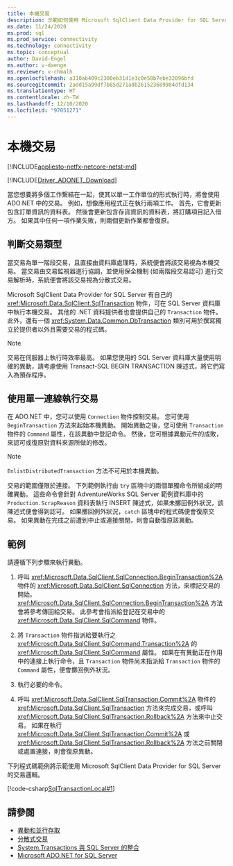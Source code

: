 ```yaml
---
title: 本機交易
description: 示範如何使用 Microsoft SqlClient Data Provider for SQL Server，針對資料庫執行交易。
ms.date: 11/24/2020
ms.prod: sql
ms.prod_service: connectivity
ms.technology: connectivity
ms.topic: conceptual
author: David-Engel
ms.author: v-daenge
ms.reviewer: v-chmalh
ms.openlocfilehash: a310ab409c2300eb31d1e3c0e58b7ebe32096bfd
ms.sourcegitcommit: 2add15a99df7b85d271adb261523689984dfd134
ms.translationtype: HT
ms.contentlocale: zh-TW
ms.lasthandoff: 12/10/2020
ms.locfileid: "97051271"
---
```

# <a name="local-transactions"></a>本機交易

[!INCLUDE[appliesto-netfx-netcore-netst-md](../../includes/appliesto-netfx-netcore-netst-md.md)]

[!INCLUDE[Driver_ADONET_Download](../../includes/driver_adonet_download.md)]

當您想要將多個工作繫結在一起，使其以單一工作單位的形式執行時，將會使用 ADO.NET 中的交易。 例如，想像應用程式正在執行兩項工作。 首先，它會更新包含訂單資訊的資料表。 然後會更新包含存貨資訊的資料表，將訂購項目記入借方。 如果其中任何一項作業失敗，則兩個更新作業都會復原。  

## <a name="determining-the-transaction-type"></a>判斷交易類型

當交易為單一階段交易，且直接由資料庫處理時，系統便會將該交易視為本機交易。 當交易由交易監視器進行協調，並使用保全機制 (如兩階段交易認可) 進行交易解析時，系統便會將該交易視為分散式交易。

Microsoft SqlClient Data Provider for SQL Server 有自己的 <xref:Microsoft.Data.SqlClient.SqlTransaction> 物件，可在 SQL Server 資料庫中執行本機交易。 其他的 .NET 資料提供者也會提供自己的 `Transaction` 物件。 此外，還有一個 <xref:System.Data.Common.DbTransaction> 類別可用於撰寫獨立於提供者以外且需要交易的程式碼。

> [!NOTE]
> 交易在伺服器上執行時效率最高。 如果您使用的 SQL Server 資料庫大量使用明確的異動，請考慮使用 Transact-SQL BEGIN TRANSACTION 陳述式，將它們寫入為預存程序。

## <a name="performing-a-transaction-using-a-single-connection"></a>使用單一連線執行交易 

在 ADO.NET 中，您可以使用 `Connection` 物件控制交易。 您可使用 `BeginTransaction` 方法來起始本機異動。 開始異動之後，您可使用 `Transaction` 物件的 `Command` 屬性，在該異動中登記命令。 然後，您可根據異動元件的成敗，來認可或復原對資料來源所做的修改。

> [!NOTE]
> `EnlistDistributedTransaction` 方法不可用於本機異動。

交易的範圍僅限於連接。 下列範例執行由 `try` 區塊中的兩個單獨命令所組成的明確異動。 這些命令會針對 AdventureWorks SQL Server 範例資料庫中的 `Production.ScrapReason` 資料表執行 INSERT 陳述式，如果未擲回例外狀況，該陳述式便會得到認可。 如果擲回例外狀況，`catch` 區塊中的程式碼便會復原交易。 如果異動在完成之前遭到中止或連接關閉，則會自動復原該異動。

## <a name="example"></a>範例  

 請遵循下列步驟來執行異動。

1. 呼叫 <xref:Microsoft.Data.SqlClient.SqlConnection.BeginTransaction%2A> 物件的 <xref:Microsoft.Data.SqlClient.SqlConnection> 方法，來標記交易的開始。 <xref:Microsoft.Data.SqlClient.SqlConnection.BeginTransaction%2A> 方法會將參考傳回給交易。 此參考會指派給登記在交易中的 <xref:Microsoft.Data.SqlClient.SqlCommand> 物件。

2. 將 `Transaction` 物件指派給要執行之 <xref:Microsoft.Data.SqlClient.SqlCommand.Transaction%2A> 的 <xref:Microsoft.Data.SqlClient.SqlCommand> 屬性。 如果在有異動正在作用中的連接上執行命令，且 `Transaction` 物件尚未指派給 `Transaction` 物件的 `Command` 屬性，便會擲回例外狀況。

3. 執行必要的命令。

4. 呼叫 <xref:Microsoft.Data.SqlClient.SqlTransaction.Commit%2A> 物件的 <xref:Microsoft.Data.SqlClient.SqlTransaction> 方法來完成交易，或呼叫 <xref:Microsoft.Data.SqlClient.SqlTransaction.Rollback%2A> 方法來中止交易。 如果在執行 <xref:Microsoft.Data.SqlClient.SqlTransaction.Commit%2A> 或 <xref:Microsoft.Data.SqlClient.SqlTransaction.Rollback%2A> 方法之前關閉或處置連接，則會復原異動。

下列程式碼範例將示範使用 Microsoft SqlClient Data Provider for SQL Server 的交易邏輯。  

[!code-csharp[SqlTransactionLocal#1](~/../sqlclient/doc/samples/SqlTransactionLocal.cs#1)]

## <a name="see-also"></a>請參閱

- [異動和並行存取](transactions-and-concurrency.md)
- [分散式交易](distributed-transactions.md)
- [System.Transactions 與 SQL Server 的整合](system-transactions-integration-with-sql-server.md)
- [Microsoft ADO.NET for SQL Server](microsoft-ado-net-sql-server.md)
